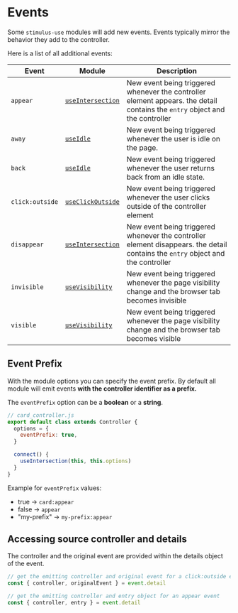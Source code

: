 # Events

Some `stimulus-use` modules will add new events. Events typically mirror the behavior they add to the controller.

Here is a list of all additional events:

| Event |Module | Description |
|-------|-------|-------------|
|`appear`|[`useIntersection`](./use-intersection.md)| New event being triggered whenever the controller element appears. the detail contains the `entry` object and the controller|
|`away`|[`useIdle`](./use-idle.md)| New event being triggered whenever the user is idle on the page. |
|`back`|[`useIdle`](./use-idle.md)| New event being triggered whenever the user returns back from an idle state. |
|`click:outside`|[`useClickOutside`](./use-click-outside.md)| New event being triggered whenever the user clicks outside of the controller element|
|`disappear`|[`useIntersection`](./use-intersection.md)| New event being triggered whenever the controller element disappears. the detail contains the `entry` object and the controller|
|`invisible`|[`useVisibility`](./use-visibility.md)| New event being triggered whenever the page visibility change and the browser tab becomes invisible|
|`visible`|[`useVisibility`](./use-visibility.md)| New event being triggered whenever the page visibility change and the browser tab becomes visible|

## Event Prefix

With the module options you can specify the event prefix. By default all module will emit events **with the controller identifier as a prefix.**

The `eventPrefix` option can be a **boolean** or a **string**.

```js
// card_controller.js
export default class extends Controller {
  options = {
    eventPrefix: true,
  }

  connect() {
    useIntersection(this, this.options)
  }
}
```

Example for `eventPrefix` values:
- true -> `card:appear`
- false -> `appear`
- "my-prefix" -> `my-prefix:appear`

## Accessing source controller and details
The controller and the original event are provided within the details object of the event.

```js
// get the emitting controller and original event for a click:outside event
const { controller, originalEvent } = event.detail
```

```js
// get the emitting controller and entry object for an appear event
const { controller, entry } = event.detail
```

